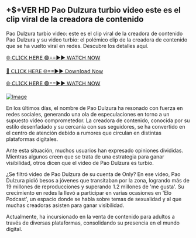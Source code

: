 ## +$+VER HD Pao Dulzura turbio video este es el clip viral de la creadora de contenido


Pao Dulzura turbio video: este es el clip viral de la creadora de contenido Pao Dulzura y su video turbio: el polémico clip de la creadora de contenido que se ha vuelto viral en redes. Descubre los detalles aquí.

[🌐 𝖢𝖫𝖨𝖢𝖪 𝖧𝖤𝖱𝖤 🟢==►► 𝖶𝖠𝖳𝖢𝖧 𝖭𝖮𝖶](https://3-tanei-pinik.blogspot.com/2025/02/viral-video.html)

[🔴 𝖢𝖫𝖨𝖢𝖪 𝖧𝖤𝖱𝖤 🌐==►► 𝖣𝗈𝗐𝗇𝗅𝗈𝖺𝖽 𝖭𝗈𝗐](https://3-tanei-pinik.blogspot.com/2025/02/viral-video.html)

[🌐 𝖢𝖫𝖨𝖢𝖪 𝖧𝖤𝖱𝖤 🟢==►► 𝖶𝖠𝖳𝖢𝖧 𝖭𝖮𝖶](https://3-tanei-pinik.blogspot.com/2025/02/viral-video.html)

[![Image](https://github.com/user-attachments/assets/ff3b7bd4-415c-4ca3-a6c8-b1f096193c29)](https://3-tanei-pinik.blogspot.com/2025/02/viral-video.html)

En los últimos días, el nombre de Pao Dulzura ha resonado con fuerza en redes sociales, generando una ola de especulaciones en torno a un supuesto video comprometedor. La creadora de contenido, conocida por su estilo desenfadado y su cercanía con sus seguidores, se ha convertido en el centro de atención debido a rumores que circulan en distintas plataformas digitales.

Ante esta situación, muchos usuarios han expresado opiniones divididas. Mientras algunos creen que se trata de una estrategia para ganar visibilidad, otros dicen que el video de Pao Dulzura es turbio.

¿Se filtró video de Pao Dulzura de su cuenta de Only? En ese video, Pao Dulzura pidió besos a jóvenes que transitaban por la zona, logrando más de 19 millones de reproducciones y superando 1.2 millones de 'me gusta'. Su crecimiento en redes la llevó a participar en varias ocasiones en 'Elo Podcast', un espacio donde se habla sobre temas de sexualidad y al que muchas creadoras asisten para ganar visibilidad.

Actualmente, ha incursionado en la venta de contenido para adultos a través de diversas plataformas, consolidando su presencia en el mundo digital.
